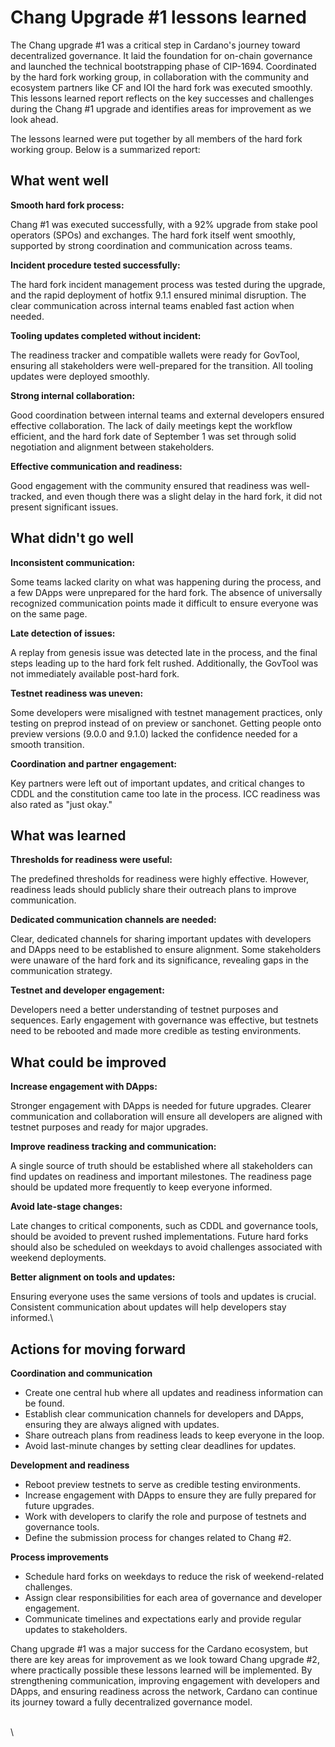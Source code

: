 # Chang Upgrade #1 lessons learned

The Chang upgrade #1 was a critical step in Cardano's journey toward decentralized governance. It laid the foundation for on-chain governance and launched the technical bootstrapping phase of CIP-1694. Coordinated by the hard fork working group, in collaboration with the community and ecosystem partners like CF and IOI the hard fork was executed smoothly. This lessons learned report reflects on the key successes and challenges during the Chang #1 upgrade and identifies areas for improvement as we look ahead.

The lessons learned were put together by all members of the hard fork working group. Below is a summarized report:

## What went well

**Smooth hard fork process:**

Chang #1 was executed successfully, with a 92% upgrade from stake pool operators (SPOs) and exchanges. The hard fork itself went smoothly, supported by strong coordination and communication across teams.

**Incident procedure tested successfully:**

The hard fork incident management process was tested during the upgrade, and the rapid deployment of hotfix 9.1.1 ensured minimal disruption. The clear communication across internal teams enabled fast action when needed.

**Tooling updates completed without incident:**

The readiness tracker and compatible wallets were ready for GovTool, ensuring all stakeholders were well-prepared for the transition. All tooling updates were deployed smoothly.

**Strong internal collaboration:**

Good coordination between internal teams and external developers ensured effective collaboration. The lack of daily meetings kept the workflow efficient, and the hard fork date of September 1 was set through solid negotiation and alignment between stakeholders.

**Effective communication and readiness:**

Good engagement with the community ensured that readiness was well-tracked, and even though there was a slight delay in the hard fork, it did not present significant issues.

## What didn't go well

**Inconsistent communication:**

Some teams lacked clarity on what was happening during the process, and a few DApps were unprepared for the hard fork. The absence of universally recognized communication points made it difficult to ensure everyone was on the same page.

**Late detection of issues:**

A replay from genesis issue was detected late in the process, and the final steps leading up to the hard fork felt rushed. Additionally, the GovTool was not immediately available post-hard fork.

**Testnet readiness was uneven:**

Some developers were misaligned with testnet management practices, only testing on preprod instead of on preview or sanchonet. Getting people onto preview versions (9.0.0 and 9.1.0) lacked the confidence needed for a smooth transition.

**Coordination and partner engagement:**

Key partners were left out of important updates, and critical changes to CDDL and the constitution came too late in the process. ICC readiness was also rated as "just okay."

## What was learned

**Thresholds for readiness were useful:**

The predefined thresholds for readiness were highly effective. However, readiness leads should publicly share their outreach plans to improve communication.

**Dedicated communication channels are needed:**

Clear, dedicated channels for sharing important updates with developers and DApps need to be established to ensure alignment. Some stakeholders were unaware of the hard fork and its significance, revealing gaps in the communication strategy.

**Testnet and developer engagement:**

Developers need a better understanding of testnet purposes and sequences. Early engagement with governance was effective, but testnets need to be rebooted and made more credible as testing environments.

## What could be improved

**Increase engagement with DApps:**

Stronger engagement with DApps is needed for future upgrades. Clearer communication and collaboration will ensure all developers are aligned with testnet purposes and ready for major upgrades.

**Improve readiness tracking and communication:**

A single source of truth should be established where all stakeholders can find updates on readiness and important milestones. The readiness page should be updated more frequently to keep everyone informed.

**Avoid late-stage changes:**

Late changes to critical components, such as CDDL and governance tools, should be avoided to prevent rushed implementations. Future hard forks should also be scheduled on weekdays to avoid challenges associated with weekend deployments.

**Better alignment on tools and updates:**

Ensuring everyone uses the same versions of tools and updates is crucial. Consistent communication about updates will help developers stay informed.\


## Actions for moving forward

**Coordination and communication**

* Create one central hub where all updates and readiness information can be found.
* Establish clear communication channels for developers and DApps, ensuring they are always aligned with updates.
* Share outreach plans from readiness leads to keep everyone in the loop.
* Avoid last-minute changes by setting clear deadlines for updates.

**Development and readiness**

* Reboot preview testnets to serve as credible testing environments.
* Increase engagement with DApps to ensure they are fully prepared for future upgrades.
* Work with developers to clarify the role and purpose of testnets and governance tools.
* Define the submission process for changes related to Chang #2.

**Process improvements**

* Schedule hard forks on weekdays to reduce the risk of weekend-related challenges.
* Assign clear responsibilities for each area of governance and developer engagement.
* Communicate timelines and expectations early and provide regular updates to stakeholders.

Chang upgrade #1 was a major success for the Cardano ecosystem, but there are key areas for improvement as we look toward Chang upgrade #2, where practically possible these lessons learned will be implemented. By strengthening communication, improving engagement with developers and DApps, and ensuring readiness across the network, Cardano can continue its journey toward a fully decentralized governance model.

\
\
